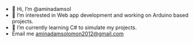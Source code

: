 - 👋 Hi, I’m @aminadamsol
- 👀 I’m interested in Web app development and working on Arduino based projects.
- 🌱 I’m currently learning C# to simulate my projects.
-  Email me aminadamsolomon2012@gmail.com

<!---
aminadamsol/aminadamsol is a ✨ special ✨ repository because its `README.md` (this file) appears on your GitHub profile.
You can click the Preview link to take a look at your changes.
--->
